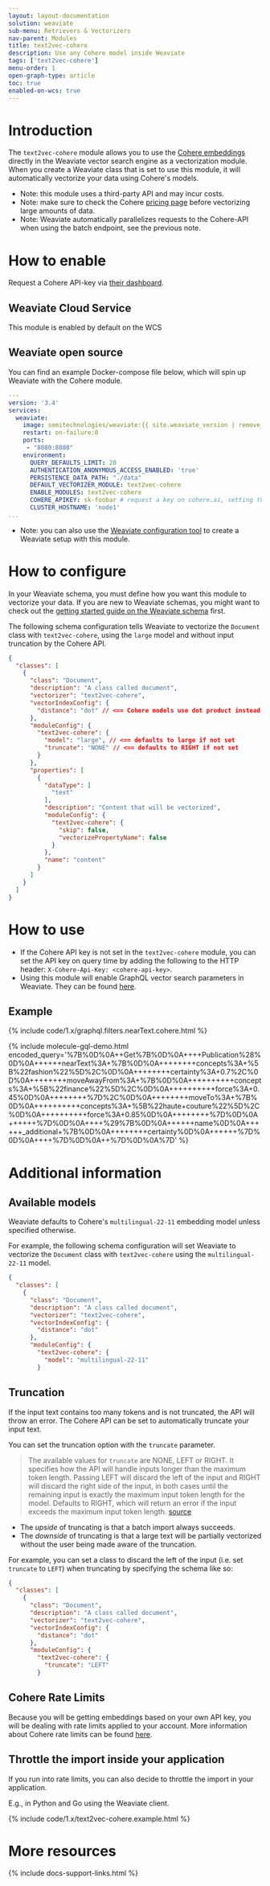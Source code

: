 ```yaml
---
layout: layout-documentation
solution: weaviate
sub-menu: Retrievers & Vectorizers
nav-parent: Modules
title: text2vec-cohere
description: Use any Cohere model inside Weaviate
tags: ['text2vec-cohere']
menu-order: 1
open-graph-type: article
toc: true
enabled-on-wcs: true
---
```


# Introduction

The `text2vec-cohere` module allows you to use the [Cohere embeddings](https://docs.cohere.ai/docs/embeddings) directly in the Weaviate vector search engine as a vectorization module. ​When you create a Weaviate class that is set to use this module, it will automatically vectorize your data using Cohere's models.

* Note: this module uses a third-party API and may incur costs.
* Note: make sure to check the Cohere [pricing page](https://cohere.ai/pricing) before vectorizing large amounts of data.
* Note: Weaviate automatically parallelizes requests to the Cohere-API when using the batch endpoint, see the previous note.

# How to enable

Request a Cohere API-key via [their dashboard](https://dashboard.cohere.ai/welcome/login).

## Weaviate Cloud Service

This module is enabled by default on the WCS

## Weaviate open source

You can find an example Docker-compose file below, which will spin up Weaviate with the Cohere module.

```yaml
---
version: '3.4'
services:
  weaviate:
    image: semitechnologies/weaviate:{{ site.weaviate_version | remove_first: "v" }}
    restart: on-failure:0
    ports:
     - "8080:8080"
    environment:
      QUERY_DEFAULTS_LIMIT: 20
      AUTHENTICATION_ANONYMOUS_ACCESS_ENABLED: 'true'
      PERSISTENCE_DATA_PATH: "./data"
      DEFAULT_VECTORIZER_MODULE: text2vec-cohere
      ENABLE_MODULES: text2vec-cohere
      COHERE_APIKEY: sk-foobar # request a key on cohere.ai, setting this parameter is optional, you can also provide the API key on runtime
      CLUSTER_HOSTNAME: 'node1'
...
```

* Note: you can also use the [Weaviate configuration tool](../installation/docker-compose.html#configurator) to create a Weaviate setup with this module.

# How to configure

​In your Weaviate schema, you must define how you want this module to vectorize your data. If you are new to Weaviate schemas, you might want to check out the [getting started guide on the Weaviate schema](../getting-started/schema.html) first.

The following schema configuration tells Weaviate to vectorize the `Document` class with `text2vec-cohere`, using the `large` model and without input truncation by the Cohere API.

```json
{
  "classes": [
    {
      "class": "Document",
      "description": "A class called document",
      "vectorizer": "text2vec-cohere",
      "vectorIndexConfig": {
        "distance": "dot" // <== Cohere models use dot product instead of the Weaviate default cosine
      },
      "moduleConfig": {
        "text2vec-cohere": {
          "model": "large", // <== defaults to large if not set
          "truncate": "NONE" // <== defaults to RIGHT if not set
        }
      },
      "properties": [
        {
          "dataType": [
            "text"
          ],
          "description": "Content that will be vectorized",
          "moduleConfig": {
            "text2vec-cohere": {
              "skip": false,
              "vectorizePropertyName": false
            }
          },
          "name": "content"
        }
      ]
    }
  ]
}
```

# How to use

* If the Cohere API key is not set in the `text2vec-cohere` module, you can set the API key on query time by adding the following to the HTTP header: `X-Cohere-Api-Key: <cohere-api-key>`.
* Using this module will enable GraphQL vector search parameters in Weaviate. They can be found [here](../graphql-references/vector-search-parameters.html#neartext).

## Example

{% include code/1.x/graphql.filters.nearText.cohere.html %}

{% include molecule-gql-demo.html encoded_query='%7B%0D%0A++Get%7B%0D%0A++++Publication%28%0D%0A++++++nearText%3A+%7B%0D%0A++++++++concepts%3A+%5B%22fashion%22%5D%2C%0D%0A++++++++certainty%3A+0.7%2C%0D%0A++++++++moveAwayFrom%3A+%7B%0D%0A++++++++++concepts%3A+%5B%22finance%22%5D%2C%0D%0A++++++++++force%3A+0.45%0D%0A++++++++%7D%2C%0D%0A++++++++moveTo%3A+%7B%0D%0A++++++++++concepts%3A+%5B%22haute+couture%22%5D%2C%0D%0A++++++++++force%3A+0.85%0D%0A++++++++%7D%0D%0A++++++%7D%0D%0A++++%29%7B%0D%0A++++++name%0D%0A++++++_additional+%7B%0D%0A++++++++certainty%0D%0A++++++%7D%0D%0A++++%7D%0D%0A++%7D%0D%0A%7D' %}

# Additional information

## Available models

Weaviate defaults to Cohere's `multilingual-22-11` embedding model unless specified otherwise.

For example, the following schema configuration will set Weaviate to vectorize the `Document` class with `text2vec-cohere` using the `multilingual-22-11` model.

```json
{
  "classes": [
    {
      "class": "Document",
      "description": "A class called document",
      "vectorizer": "text2vec-cohere",
      "vectorIndexConfig": {
        "distance": "dot"
      },
      "moduleConfig": {
        "text2vec-cohere": {
          "model": "multilingual-22-11"
        }
```

## Truncation

If the input text contains too many tokens and is not truncated, the API will throw an error. The Cohere API can be set to automatically truncate your input text.

You can set the truncation option with the `truncate` parameter.

> The available values for `truncate` are NONE, LEFT or RIGHT. It specifies how the API will handle inputs longer than the maximum token length. Passing LEFT will discard the left of the input and RIGHT will discard the right side of the input, in both cases until the remaining input is exactly the maximum input token length for the model. Defaults to RIGHT, which will return an error if the input exceeds the maximum input token length. [source](https://docs.cohere.ai/reference/embed)

* The _upside_ of truncating is that a batch import always succeeds.
* The _downside_ of truncating is that a large text will be partially vectorized without the user being made aware of the truncation.

For example, you can set a class to discard the left of the input (i.e. set `truncate` to `LEFT`) when truncating by specifying the schema like so:

```json
{
  "classes": [
    {
      "class": "Document",
      "description": "A class called document",
      "vectorizer": "text2vec-cohere",
      "vectorIndexConfig": {
        "distance": "dot"
      },
      "moduleConfig": {
        "text2vec-cohere": {
          "truncate": "LEFT"
        }
```

## Cohere Rate Limits

Because you will be getting embeddings based on your own API key, you will be dealing with rate limits applied to your account. More information about Cohere rate limits can be found [here](https://docs.cohere.ai/docs/going-live).

## Throttle the import inside your application

If you run into rate limits, you can also decide to throttle the import in your application.

E.g., in Python and Go using the Weaviate client.

{% include code/1.x/text2vec-cohere.example.html %}

# More resources

{% include docs-support-links.html %}
